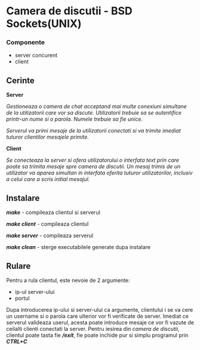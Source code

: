 # Camera de discutii - BSD Sockets(UNIX)

### Componente
- server concurent
- client

## Cerinte
**Server**

*Gestioneaza o camera de chat acceptand mai multe conexiuni simultane de la
utilizatorii care vor sa discute. Utilizatorii trebuie sa se autentifice
printr-un nume si o parola. Numele trebuie sa fie unice.*

*Serverul va primi mesaje de la utilizatorii conectati si va trimite imediat
tuturor clientilor mesajele primite.*

**Client**

*Se conecteaza la server si ofera utilizatorului o interfata text prin care
poate sa trimita mesaje spre camera de discutii. Un mesaj trimis de
un utilizator va aparea simultan in interfata oferita tuturor 
utilizatorilor, inclusiv a celui care a scris initial mesajul.*


## Instalare

**_make_**        - compileaza clientul si serverul

**_make client_** - compileaza clientul

**_make server_** - compileaza serverul

**_make clean_**  - sterge executabilele generate dupa instalare

## Rulare

Pentru a rula clientul, este nevoie de 2 argumente:
- ip-ul server-ului
- portul

Dupa introducerea ip-ului si server-ului ca argumente, clientului i se va cere un username si o parola care ulterior vor fi verificate de server. Imediat ce serverul valideaza userul, acesta poate introduce mesaje ce vor fi vazute de ceilalti clienti conectati la server.
Pentru iesirea din *camera de discutii*, clientul poate tasta fie **_/exit_**, fie poate inchide pur si simplu programul prin **_CTRL+C_**


